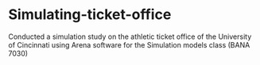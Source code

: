 # Simulating-ticket-office
Conducted a simulation study on the athletic ticket office of the University of Cincinnati using Arena software for the Simulation models class (BANA 7030)

